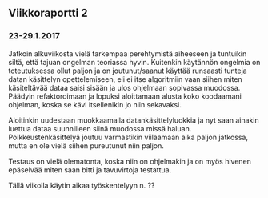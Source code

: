 ## Viikkoraportti 2

### 23-29.1.2017 ###

Jatkoin alkuviikosta vielä tarkempaa perehtymistä aiheeseen ja tuntuikin siltä, että tajuan ongelman teoriassa hyvin. Kuitenkin käytännön ongelmia on toteutuksessa ollut paljon ja on joutunut/saanut käyttää runsaasti tunteja datan käsittelyn opettelemiseen, eli ei itse algoritmiin vaan siihen miten käsiteltävää dataa saisi sisään ja ulos ohjelmaan sopivassa muodossa. Päädyin refaktoroimaan ja lopuksi aloittamaan alusta koko koodaamani ohjelman, koska se kävi itsellenikin jo niin sekavaksi. 

Aloitinkin uudestaan muokkaamalla datankäsittelyluokkia ja nyt saan ainakin luettua dataa suunnilleen siinä muodossa missä haluan. Poikkeustenkäsittelyä joutuu varmastikin viilaamaan aika paljon jatkossa, mutta en ole vielä siihen pureutunut niin paljon. 

Testaus on vielä olematonta, koska niin on ohjelmakin ja on myös hivenen epäselvää miten saan bitti ja tavuvirtoja testattua.

Tällä viikolla käytin aikaa työskentelyyn n. ??
